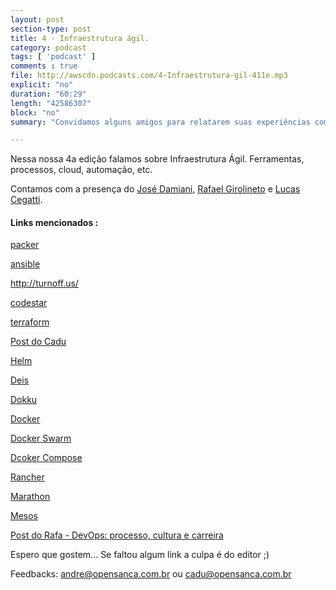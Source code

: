 ```yaml
---
layout: post
section-type: post
title: 4 - Infraestrutura ágil.
category: podcast
tags: [ 'podcast' ]
comments : true
file: http://awscdn.podcasts.com/4-Infraestrutura-gil-411e.mp3
explicit: "no"
duration: "60:29"
length: "42586307"
block: "no"
summary: "Convidamos alguns amigos para relatarem suas experiências com infraestrutura ágil"

---
```


Nessa nossa 4a edição falamos sobre Infraestrutura Ágil. Ferramentas, processos, cloud, automação, etc.

Contamos com a presença do <a href="https://www.linkedin.com/in/damianijr/">José Damiani</a>, <a href="https://www.linkedin.com/in/girolineto/">Rafael Girolineto</a> e <a href="https://www.linkedin.com/in/lucas-cegatti-b2b0b3a/">Lucas Cegatti</a>.

<h4>Links mencionados :</h4>

<a href="https://www.packer.io/intro/index.html">packer</a>

<a href="https://www.ansible.com/">ansible</a>

<a href="http://turnoff.us/">http://turnoff.us/</a>

<a href="https://aws.amazon.com/pt/codestar/">codestar</a>

<a href="http://terraform.io">terraform</a>

<a href="https://thecode.pub/creating-your-cloud-servers-with-terraform-bfa01a499bad">Post do Cadu</a>

<a href="https://github.com/kubernetes/helm">Helm</a>

<a href="https://deis.com/">Deis</a>

<a href="https://github.com/dokku/dokku">Dokku</a>

<a href="https://www.docker.com/get-docker">Docker</a>

<a href="https://github.com/docker/swarm">Docker Swarm</a>

<a href="https://github.com/docker/compose">Dcoker Compose</a>

<a href="http://rancher.com/">Rancher</a>

<a href="https://mesosphere.github.io/marathon/">Marathon</a>

<a href="http://mesos.apache.org/">Mesos</a>

<a href="https://medium.com/@rafapg/5648f5e0be08 - DevOps: processo, cultura e carreira">Post do Rafa - DevOps: processo, cultura e carreira</a>

Espero que gostem... Se faltou algum link a culpa é do editor ;)

Feedbacks: andre@opensanca.com.br ou cadu@opensanca.com.br

